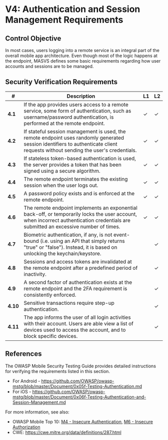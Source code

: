 # V4: Authentication and Session Management Requirements

## Control Objective

In most cases, users logging into a remote service is an integral part of the overall mobile app architecture. Even though most of the logic happens at the endpoint, MASVS defines some basic requirements regarding how user accounts and sessions are to be managed.

## Security Verification Requirements

| # | Description | L1 | L2 |
| --- | --- | --- | --- |
| **4.1** | If the app provides users access to a remote service, some form of authentication, such as username/password authentication, is performed at the remote endpoint. | ✓ | ✓ |
| **4.2** | If stateful session management is used, the remote endpoint uses randomly generated session identifiers to authenticate client requests without sending the user's credentials.  | ✓ | ✓ |
| **4.3** | If stateless token-based authentication is used, the server provides a token that has been signed using a secure algorithm. | ✓ | ✓ |
| **4.4** | The remote endpoint terminates the existing session when the user logs out. | ✓ | ✓ |
| **4.5** | A password policy exists and is enforced at the remote endpoint. | ✓ | ✓ |
| **4.6** | The remote endpoint implements an exponential back-off, or temporarily locks the user account, when incorrect authentication credentials are submitted an excessive number of times. | ✓ | ✓ |
| **4.7** | Biometric authentication, if any, is not event-bound (i.e. using an API that simply returns "true" or "false"). Instead, it is based on unlocking the keychain/keystore. |   | ✓ |
| **4.8** | Sessions and access tokens are invalidated at the remote endpoint after a predefined period of inactivity. |   | ✓ |
| **4.9** | A second factor of authentication exists at the remote endpoint and the 2FA requirement is consistently enforced.  |   | ✓ |
| **4.10** | Sensitive transactions require step-up authentication.  |   | ✓ |
| **4.11** | The app informs the user of all login activities with their account. Users are able view a list of devices used to access the account, and to block specific devices. |  | ✓ |

## References

The OWASP Mobile Security Testing Guide provides detailed instructions for verifying the requirements listed in this section.

- For Android - https://github.com/OWASP/owasp-mstg/blob/master/Document/0x05f-Testing-Authentication.md
- For iOS - https://github.com/OWASP/owasp-mstg/blob/master/Document/0x06f-Testing-Authentication-and-Session-Management.md

For more information, see also:

- OWASP Mobile Top 10: [M4 - Insecure Authentication](https://www.owasp.org/index.php/Mobile_Top_10_2016-M4-Insecure_Authentication), [M6 - Insecure Authorization](https://www.owasp.org/index.php/Mobile_Top_10_2016-M6-Insecure_Authorization)
- CWE:  https://cwe.mitre.org/data/definitions/287.html
